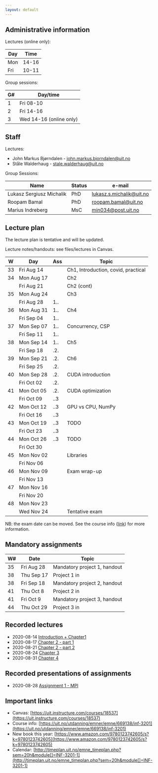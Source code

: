 ```yaml
---
layout: default
---
```


## Administrative information

Lectures (online only):

| Day | Time   |
| --- | ------ |
| Mon | 14-16  |
| Fri | 10-11  |


Group sessions:

| G#  | Day/time                 |
| --- | ---------                |
| 1   | Fri 08-10                |
| 2   | Fri 14-16                |
| 3   | Wed 14-16  (online only) |


## Staff

Lectures:
- John Markus Bjørndalen - john.markus.bjorndalen@uit.no
- Ståle Walderhaug      - stale.walderhaug@uit.no

Group Sessions: 

| Name                     | Status | e-mail                   |
| ------------------------ | ---    | ------------------------ |
| Lukasz Sergiusz Michalik | PhD    | lukasz.s.michalik@uit.no |
| Roopam Bamal             | PhD    | roopam.bamal@uit.no      |
| Marius Indreberg         | MsC    | min034@post.uit.no       |


## Lecture plan

The lecture plan is tentative and will be updated. 

Lecture notes/handouts: see files/lectures in Canvas. 

| W   | Day         | Ass | Topic                               |
| --- | ----------- | --- | ----------------------------------- |
| 33  | Fri Aug 14  |     | Ch1, Introduction, covid, practical |
| 34  | Mon Aug 17  |     | Ch2                                 |
|     | Fri Aug 21  |     | Ch2 (cont)                          |
| 35  | Mon Aug 24  |     | Ch3                                 |
|     | Fri Aug 28  | 1.. |                                     |
| 36  | Mon Aug 31  | 1.. | Ch4                                 |
|     | Fri Sep 04  | 1.. |                                     |
| 37  | Mon Sep 07  | 1.. | Concurrency, CSP                    |
|     | Fri Sep 11  | 1.. |                                     |
| 38  | Mon Sep 14  | 1.. | Ch5                                 |
|     | Fri Sep 18  | .2. |                                     |
| 39  | Mon Sep 21  | .2. | Ch6                                 |
|     | Fri Sep 25  | .2. |                                     |
| 40  | Mon Sep 28  | .2. | CUDA introduction                   |
|     | Fri Oct 02  | .2. |                                     |
| 41  | Mon Oct 05  | .2. | CUDA optimization                   |
|     | Fri Oct 09  | ..3 |                                     |
| 42  | Mon Oct 12  | ..3 | GPU vs CPU, NumPy                   |
|     | Fri Oct 16  | ..3 |                                     |
| 43  | Mon Oct 19  | ..3 | TODO                                |
|     | Fri Oct 23  | ..3 |                                     |
| 44  | Mon Oct 26  | ..3 | TODO                                |
|     | Fri Oct 30  |     |                                     |
| 45  | Mon Nov 02  |     | Libraries                           |
|     | Fri Nov 06  |     |                                     |
| 46  | Mon Nov 09  |     | Exam wrap-up                        |
|     | Fri Nov 13  |     |                                     |
| 47  | Mon Nov 16  |     |                                     |
|     | Fri Nov 20  |     |                                     |
| 48  | Mon Nov 23  |     |                                     |
|     | Wed Nov 24  |     | Tentative exam                      |


NB: the exam date can be moved. See the course info ([link](https://en.uit.no/education/courses/course?p_document_id=619076)) for more information. 


## Mandatory assignments

| W#   | Date       | Topic                        |
| ---- | -----      | -------                      |
| 35   | Fri Aug 28 | Mandatory project 1, handout |
| 38   | Thu Sep 17 | Project 1 in                 |
| 38   | Fri Sep 18 | Mandatory project 2, handout |
| 41   | Thu Oct 8  | Project 2 in                 |
| 41   | Fri Oct 9  | Mandatory project 3, handout |
| 44   | Thu Oct 29 | Project 3 in                 |


## Recorded lectures

* 2020-08-14 [Introduction + Chapter1](https://mediasite.uit.no/Mediasite/Play/263f931c17204d0fb3f1d18d72723aac1d)
* 2020-08-17 [Chapter 2 - part 1](https://mediasite.uit.no/Mediasite/Play/497897dcb592489aa6c8ada38877c2171d)
* 2020-08-21 [Chapter 2 - part 2](https://mediasite.uit.no/Mediasite/Play/3cd57f7235834076ad69c697032e526c1d)
* 2020-08-24 [Chapter 3](https://mediasite.uit.no/Mediasite/Play/80fd7ce8fa694b3c87b7be2f883de01e1d)
* 2020-08-31 [Chapter 4](https://mediasite.uit.no/Mediasite/Play/2a7eb0ca101c4ac383efc905e4301d551d)

## Recorded presentations of assignments
* 2020-08-28 [Assignment 1 - MPI](https://mediasite.uit.no/Mediasite/Play/cd877206cf904316bad7365ee47c677b1d)

## Important links

- Canvas: [https://uit.instructure.com/courses/18537](https://uit.instructure.com/courses/18537)
- Course info: [https://uit.no/utdanning/emner/emne/669138/inf-3201](https://uit.no/utdanning/emner/emne/669138/inf-3201)
- New book this year: [https://www.amazon.com/9780123742605/s?k=9780123742605](https://www.amazon.com/9780123742605/s?k=9780123742605)
- Calendar: [http://timeplan.uit.no/emne_timeplan.php?sem=20h&module[]=INF-3201-1](http://timeplan.uit.no/emne_timeplan.php?sem=20h&module[]=INF-3201-1)

